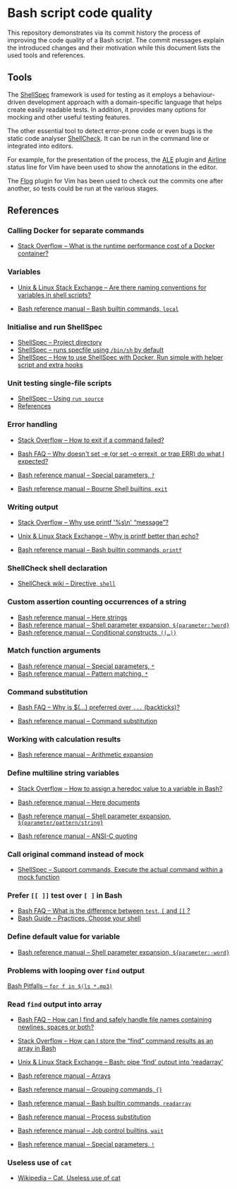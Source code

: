 # Bash script code quality

This repository demonstrates via its commit history the process of improving the
code quality of a Bash script. The commit messages explain the introduced
changes and their motivation while this document lists the used tools and
references.


## Tools

The [ShellSpec] framework is used for testing as it employs a behaviour-driven
development approach with a domain-specific language that helps create easily
readable tests. In addition, it provides many options for mocking and other
useful testing features.

The other essential tool to detect error-prone code or even bugs is the static
code analyser [ShellCheck]. It can be run in the command line or integrated into
editors.

For example, for the presentation of the process, the [ALE] plugin and [Airline]
status line for Vim have been used to show the annotations in the editor.

The [Flog] plugin for Vim has been used to check out the commits one after
another, so tests could be run at the various stages.


## References

### Calling Docker for separate commands

* [Stack Overflow – What is the runtime performance cost of a Docker container?](https://stackoverflow.com/a/26149994)


### Variables

* [Unix & Linux Stack Exchange – Are there naming conventions for variables in shell scripts?](https://unix.stackexchange.com/a/42849)

* [Bash reference manual – Bash builtin commands, `local`](https://www.gnu.org/software/bash/manual/html_node/Bash-Builtins.html)


### Initialise and run ShellSpec

* [ShellSpec – Project directory](https://github.com/shellspec/shellspec/blob/b2621f7e3f63a5a683a8994bbc916dc794f2dfb8/README.md#project-directory)
* [ShellSpec – runs specfile using `/bin/sh` by default](https://github.com/shellspec/shellspec/blob/b2621f7e3f63a5a683a8994bbc916dc794f2dfb8/README.md#runs-specfile-using-binsh-by-default)
* [ShellSpec – How to use ShellSpec with Docker, Run simple with helper script and extra hooks](https://github.com/shellspec/shellspec/blob/b2621f7e3f63a5a683a8994bbc916dc794f2dfb8/docs/docker.md#2-run-simple-with-helper-script-and-extra-hooks)


### Unit testing single-file scripts

* [ShellSpec – Using `run source`](https://github.com/shellspec/shellspec/blob/b2621f7e3f63a5a683a8994bbc916dc794f2dfb8/README.md#using-run-source)
* [References](https://github.com/shellspec/shellspec/blob/b2621f7e3f63a5a683a8994bbc916dc794f2dfb8/docs/references.md)


### Error handling

* [Stack Overflow – How to exit if a command failed?](https://stackoverflow.com/q/3822621)
* [Bash FAQ – Why doesn't set -e (or set -o errexit, or trap ERR) do what I expected?](https://mywiki.wooledge.org/BashFAQ/105)

* [Bash reference manual – Special parameters, `?`](https://www.gnu.org/software/bash/manual/html_node/Special-Parameters.html)
* [Bash reference manual – Bourne Shell builtins, `exit`](https://www.gnu.org/software/bash/manual/html_node/Bourne-Shell-Builtins.html)


### Writing output

* [Stack Overflow – Why use printf '%s\n' “message”?](https://stackoverflow.com/a/66439091)
* [Unix & Linux Stack Exchange – Why is printf better than echo?](https://unix.stackexchange.com/a/65819)

* [Bash reference manual – Bash builtin commands, `printf`](https://www.gnu.org/software/bash/manual/html_node/Bash-Builtins.html)


### ShellCheck shell declaration

* [ShellCheck wiki – Directive, `shell`](https://github.com/koalaman/shellcheck/wiki/Directive#shell)


### Custom assertion counting occurrences of a string

* [Bash reference manual – Here strings](https://www.gnu.org/software/bash/manual/html_node/Redirections.html#Here-Strings)
* [Bash reference manual – Shell parameter expansion, `${parameter:?word}`](https://www.gnu.org/software/bash/manual/html_node/Shell-Parameter-Expansion.html)
* [Bash reference manual – Conditional constructs, `((…))`](https://www.gnu.org/software/bash/manual/html_node/Conditional-Constructs.html)


### Match function arguments

* [Bash reference manual – Special parameters, `*`](https://www.gnu.org/software/bash/manual/html_node/Special-Parameters.html)
* [Bash reference manual – Pattern matching, `*`](https://www.gnu.org/software/bash/manual/html_node/Pattern-Matching.html)


### Command substitution

* [Bash FAQ – Why is $(...) preferred over `...` (backticks)?](https://mywiki.wooledge.org/BashFAQ/082)

* [Bash reference manual – Command substitution](https://www.gnu.org/software/bash/manual/html_node/Command-Substitution.html)


### Working with calculation results

* [Bash reference manual – Arithmetic expansion](https://www.gnu.org/software/bash/manual/html_node/Arithmetic-Expansion.html)


### Define multiline string variables

* [Stack Overflow – How to assign a heredoc value to a variable in Bash?](https://stackoverflow.com/q/1167746)

* [Bash reference manual – Here documents](https://www.gnu.org/software/bash/manual/html_node/Redirections.html#Here-Documents)
* [Bash reference manual – Shell parameter expansion, `${parameter/pattern/string}`](https://www.gnu.org/software/bash/manual/html_node/Shell-Parameter-Expansion.html)
* [Bash reference manual – ANSI-C quoting](https://www.gnu.org/software/bash/manual/html_node/ANSI_002dC-Quoting.html)


### Call original command instead of mock

* [ShellSpec – Support commands, Execute the actual command within a mock function](https://github.com/shellspec/shellspec/blob/b2621f7e3f63a5a683a8994bbc916dc794f2dfb8/README.md#execute-the-actual-command-within-a-mock-function)


### Prefer `[[ ]]` test over `[ ]` in Bash 

* [Bash FAQ – What is the difference between `test`, `[` and `[[` ?](https://mywiki.wooledge.org/BashFAQ/031)
* [Bash Guide – Practices, Choose your shell](https://mywiki.wooledge.org/BashGuide/Practices#Choose_Your_Shell)


### Define default value for variable

* [Bash reference manual – Shell parameter expansion, `${parameter:-word}`](https://www.gnu.org/software/bash/manual/html_node/Shell-Parameter-Expansion.html)


### Problems with looping over `find` output

[Bash Pitfalls – `for f in $(ls *.mp3)`](https://mywiki.wooledge.org/BashPitfalls#for_f_in_.24.28ls_.2A.mp3.29)


### Read `find` output into array

* [Bash FAQ – How can I find and safely handle file names containing newlines, spaces or both?](https://mywiki.wooledge.org/BashFAQ/020)
* [Stack Overflow – How can I store the “find” command results as an array in Bash](https://stackoverflow.com/a/54561526)
* [Unix & Linux Stack Exchange – Bash: pipe 'find' output into 'readarray'](https://unix.stackexchange.com/questions/263883/bash-pipe-find-output-into-readarray#comment1222591_651445)

* [Bash reference manual – Arrays](https://www.gnu.org/software/bash/manual/html_node/Arrays.html)
* [Bash reference manual – Grouping commands, `{}`](https://www.gnu.org/software/bash/manual/html_node/Command-Grouping.html)
* [Bash reference manual – Bash builtin commands, `readarray`](https://www.gnu.org/software/bash/manual/html_node/Bash-Builtins.html)
* [Bash reference manual – Process substitution](https://www.gnu.org/software/bash/manual/html_node/Process-Substitution.html)
* [Bash reference manual – Job control builtins, `wait`](https://www.gnu.org/software/bash/manual/html_node/Job-Control-Builtins.html)
* [Bash reference manual – Special parameters, `!`](https://www.gnu.org/software/bash/manual/html_node/Special-Parameters.html)


### Useless use of `cat`

* [Wikipedia – Cat, Useless use of cat](https://en.wikipedia.org/wiki/Cat_%28Unix%29#Useless_use_of_cat)


[ALE]:
https://github.com/dense-analysis/ale

[Airline]:
https://github.com/vim-airline/vim-airline

[Flog]:
https://github.com/rbong/vim-flog

[ShellCheck]:
https://www.shellcheck.net

[ShellSpec]:
https://shellspec.info
